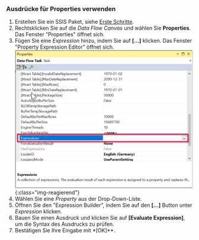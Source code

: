 ### Ausdrücke für Properties verwenden

1. Erstellen Sie ein SSIS Paket, siehe [Erste Schritte](../erste-schritte).
2. Rechtsklicken Sie auf die *Data Flow Canvas* und wählen Sie **Properties**. Das Fenster "Properties" öffnet sich.<br>
3. Fügen Sie eine *Expression* hinzu, indem Sie auf **[...]** klicken. Das Fenster "Property Expression Editor" öffnet sich.<br>
![Expressions](/img/content/xis/expressions.png){:class="img-reagierend"}
4. Wählen Sie eine *Property* aus der Drop-Down-Liste. 
5. Öffnen Sie den "Expression Builder", indem Sie auf den **[…]** Button unter *Expression* klicken.
6. Bauen Sie einen Ausdruck und klicken Sie auf **[Evaluate Expression]**, um die Syntax des Ausdrucks zu prüfen.
7. Bestätigen Sie Ihre Eingabe mit *[OK]**.
